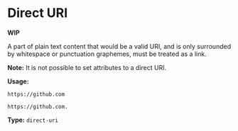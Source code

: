 # Direct URI

**WIP**

A part of plain text content that would be a valid URI, and is only surrounded by whitespace or punctuation graphemes, must be treated as a link.

**Note:** It is not possible to set attributes to a direct URI.

**Usage:**

```
https://github.com

https://github.com.
```

**Type:** `direct-uri`
